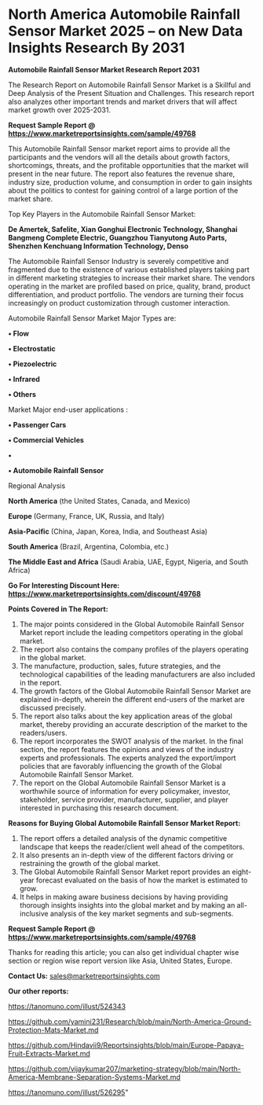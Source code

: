 # North America Automobile Rainfall Sensor Market 2025 – on New Data Insights Research By 2031

<strong>Automobile Rainfall Sensor Market Research Report 2031</strong>

The Research Report on Automobile Rainfall Sensor Market is a Skillful and Deep Analysis of the Present Situation and Challenges. This research report also analyzes other important trends and market drivers that will affect market growth over 2025-2031.

<strong>Request Sample Report @ <a href=https://www.marketreportsinsights.com/sample/49768>https://www.marketreportsinsights.com/sample/49768</a></strong>

This Automobile Rainfall Sensor market report aims to provide all the participants and the vendors will all the details about growth factors, shortcomings, threats, and the profitable opportunities that the market will present in the near future. The report also features the revenue share, industry size, production volume, and consumption in order to gain insights about the politics to contest for gaining control of a large portion of the market share.

Top Key Players in the Automobile Rainfall Sensor Market:

<strong>De Amertek, Safelite, Xian Gonghui Electronic Technology, Shanghai Bangmeng Complete Electric, Guangzhou Tianyutong Auto Parts, Shenzhen Kenchuang Information Technology, Denso</strong>

The Automobile Rainfall Sensor Industry is severely competitive and fragmented due to the existence of various established players taking part in different marketing strategies to increase their market share. The vendors operating in the market are profiled based on price, quality, brand, product differentiation, and product portfolio. The vendors are turning their focus increasingly on product customization through customer interaction.

Automobile Rainfall Sensor Market Major Types are:

<strong>•  Flow

•  Electrostatic

•  Piezoelectric

•  Infrared

•  Others</strong>

Market Major end-user applications :

<strong>•  Passenger Cars

•  Commercial Vehicles

•  

•  Automobile Rainfall Sensor</strong>

Regional Analysis

</u><strong><b>North America</b></strong> (the United States, Canada, and Mexico)

<strong><b>Europe </b></strong>(Germany, France, UK, Russia, and Italy)

<strong><b>Asia-Pacific</b></strong> (China, Japan, Korea, India, and Southeast Asia)

<strong><b>South America</b></strong> (Brazil, Argentina, Colombia, etc.)

<strong><b>The Middle East and Africa</b></strong> (Saudi Arabia, UAE, Egypt, Nigeria, and South Africa)

<strong>Go For Interesting Discount Here: <a href=https://www.marketreportsinsights.com/discount/49768>https://www.marketreportsinsights.com/discount/49768</a></strong>

<strong>Points Covered in The Report:</strong>
<ol>
  <li>The major points considered in the Global Automobile Rainfall Sensor Market report include the leading competitors operating in the global market.</li>
  <li>The report also contains the company profiles of the players operating in the global market.</li>
  <li>The manufacture, production, sales, future strategies, and the technological capabilities of the leading manufacturers are also included in the report.</li>
  <li>The growth factors of the Global Automobile Rainfall Sensor Market are explained in-depth, wherein the different end-users of the market are discussed precisely.</li>
  <li>The report also talks about the key application areas of the global market, thereby providing an accurate description of the market to the readers/users.</li>
  <li>The report incorporates the SWOT analysis of the market. In the final section, the report features the opinions and views of the industry experts and professionals. The experts analyzed the export/import policies that are favorably influencing the growth of the Global Automobile Rainfall Sensor Market.</li>
  <li>The report on the Global Automobile Rainfall Sensor Market is a worthwhile source of information for every policymaker, investor, stakeholder, service provider, manufacturer, supplier, and player interested in purchasing this research document.</li>
</ol>
<strong>Reasons for Buying Global Automobile Rainfall Sensor Market Report:</strong>

<ol>
  <li>The report offers a detailed analysis of the dynamic competitive landscape that keeps the reader/client well ahead of the competitors.</li>
  <li>It also presents an in-depth view of the different factors driving or restraining the growth of the global market.</li>
  <li>The Global Automobile Rainfall Sensor Market report provides an eight-year forecast evaluated on the basis of how the market is estimated to grow.</li>
  <li>It helps in making aware business decisions by having providing thorough insights insights into the global market and by making an all-inclusive analysis of the key market segments and sub-segments.</li>
</ol>
<strong>Request Sample Report @ <a href=https://www.marketreportsinsights.com/sample/49768>https://www.marketreportsinsights.com/sample/49768</a></strong>


Thanks for reading this article; you can also get individual chapter wise section or region wise report version like Asia, United States, Europe.

<strong>Contact Us:</strong>
sales@marketreportsinsights.com

<strong>Our other reports:</strong>

<a href=https://tanomuno.com/illust/524343>https://tanomuno.com/illust/524343</a>

<a href=https://github.com/yamini231/Research/blob/main/North-America-Ground-Protection-Mats-Market.md>https://github.com/yamini231/Research/blob/main/North-America-Ground-Protection-Mats-Market.md</a>

<a href=https://github.com/Hindavii9/Reportsinsights/blob/main/Europe-Papaya-Fruit-Extracts-Market.md>https://github.com/Hindavii9/Reportsinsights/blob/main/Europe-Papaya-Fruit-Extracts-Market.md</a>

<a href=https://github.com/vijaykumar207/marketing-strategy/blob/main/North-America-Membrane-Separation-Systems-Market.md>https://github.com/vijaykumar207/marketing-strategy/blob/main/North-America-Membrane-Separation-Systems-Market.md</a>

<a href=https://tanomuno.com/illust/526295>https://tanomuno.com/illust/526295</a>"
